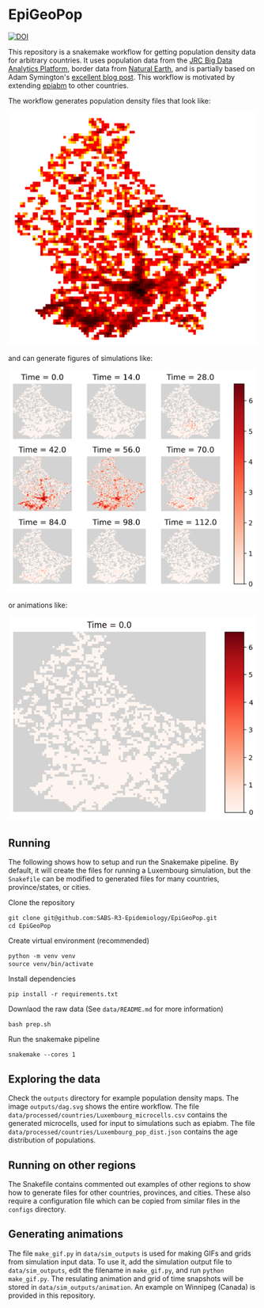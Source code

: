 # EpiGeoPop

[![DOI](https://zenodo.org/badge/599134184.svg)](https://doi.org/10.5281/zenodo.14112520)

This repository is a snakemake workflow for getting population density data for arbitrary countries.
It uses population data from the [JRC Big Data Analytics Platform](https://jeodpp.jrc.ec.europa.eu/ftp/jrc-opendata/GHSL/GHS_POP_MT_GLOBE_R2019A/GHS_POP_E2015_GLOBE_R2019A_4326_30ss/V1-0/), border data from [Natural Earth](https://www.naturalearthdata.com/downloads/10m-cultural-vectors/), and is partially based on Adam Symington's [excellent blog post](https://towardsdatascience.com/creating-beautiful-population-density-maps-with-python-fcdd84035e06).
This workflow is motivated by extending [epiabm](https://github.com/SABS-R3-Epidemiology/epiabm) to other countries.

The workflow generates population density files that look like:

![Luxembourg heatmap](./example_figures/luxembourg_pop.png)

and can generate figures of simulations like:

![Luxembourg time grid](./example_figures/population_output_simulation_1_grid.png)

or animations like:

![Luxembourg time animation](./example_figures/population_output_simulation_1.gif)

## Running

The following shows how to setup and run the Snakemake pipeline.
By default, it will create the files for running a Luxembourg simulation, but the `Snakefile` can be modified to generated files for many countries, province/states, or cities.

Clone the repository

```
git clone git@github.com:SABS-R3-Epidemiology/EpiGeoPop.git
cd EpiGeoPop
```

Create virtual environment (recommended)

```
python -m venv venv
source venv/bin/activate
```

Install dependencies

```
pip install -r requirements.txt
```

Downlaod the raw data (See `data/README.md` for more information)

```
bash prep.sh
```

Run the snakemake pipeline

```
snakemake --cores 1
```

## Exploring the data

Check the `outputs` directory for example population density maps.
The image `outputs/dag.svg` shows the entire workflow.
The file `data/processed/countries/Luxembourg_microcells.csv` contains the generated microcells, used for input to simulations such as epiabm.
The file `data/processed/countries/Luxembourg_pop_dist.json` contains the age distribution of populations.

## Running on other regions

The Snakefile contains commented out examples of other regions to show how to generate files for other countries, provinces, and cities.
These also require a configuration file which can be copied from similar files in the `configs` directory.

## Generating animations

The file `make_gif.py` in `data/sim_outputs` is used for making GIFs and grids from simulation input data.
To use it, add the simulation output file to `data/sim_outputs`, edit the filename in `make_gif.py`, and run `python make_gif.py`.
The resulating animation and grid of time snapshots will be stored in `data/sim_outputs/animation`.
An example on Winnipeg (Canada) is provided in this repository.
